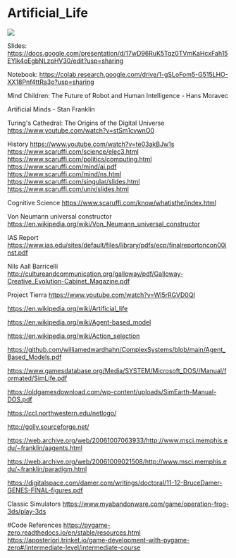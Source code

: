 # Artificial_Life

<img src="https://forums.civfanatics.com/attachments/menagerie-gif.45103/">


Slides: https://docs.google.com/presentation/d/17wD96RuK5Tqz0TVmKaHcxFah15EYlk4oEgbNLzpHV30/edit?usp=sharing

Notebook: https://colab.research.google.com/drive/1-gSLoFom5-G515LHO-XX18Pnf4ttRa3o?usp=sharing

Mind Children: The Future of Robot and Human Intelligence - Hans Moravec

Artificial Minds - Stan Franklin

Turing's Cathedral: The Origins of the Digital Universe
https://www.youtube.com/watch?v=stSm1cvwnO0

History
https://www.youtube.com/watch?v=te03akBJw1s
https://www.scaruffi.com/science/elec3.html
https://www.scaruffi.com/politics/computing.html
https://www.scaruffi.com/mind/ai.pdf
https://www.scaruffi.com/mind/ns.html
https://www.scaruffi.com/singular/slides.html
https://www.scaruffi.com/univ/slides.html


Cognitive Science
https://www.scaruffi.com/know/whatisthe/index.html

Von Neumann universal constructor
https://en.wikipedia.org/wiki/Von_Neumann_universal_constructor

IAS Report
https://www.ias.edu/sites/default/files/library/pdfs/ecp/finalreportoncon00inst.pdf

Nils Aall Barricelli
http://cultureandcommunication.org/galloway/pdf/Galloway-Creative_Evolution-Cabinet_Magazine.pdf

Project Tierra
https://www.youtube.com/watch?v=Wl5rRGVD0QI

https://en.wikipedia.org/wiki/Artificial_life

https://en.wikipedia.org/wiki/Agent-based_model

https://en.wikipedia.org/wiki/Action_selection

https://github.com/williamedwardhahn/ComplexSystems/blob/main/Agent_Based_Models.pdf

https://www.gamesdatabase.org/Media/SYSTEM/Microsoft_DOS//Manual/formated/SimLife.pdf

https://oldgamesdownload.com/wp-content/uploads/SimEarth-Manual-DOS.pdf

https://ccl.northwestern.edu/netlogo/

http://golly.sourceforge.net/

https://web.archive.org/web/20061007063933/http://www.msci.memphis.edu/~franklin/aagents.html

https://web.archive.org/web/20061009021508/http://www.msci.memphis.edu/~franklin/paradigm.html

https://digitalspace.com/damer.com/writings/doctoral/11-12-BruceDamer-GENES-FINAL-figures.pdf


Classic Simulators
https://www.myabandonware.com/game/operation-frog-3ds/play-3ds

#Code References
https://pygame-zero.readthedocs.io/en/stable/resources.html
https://aposteriori.trinket.io/game-development-with-pygame-zero#/intermediate-level/intermediate-course
